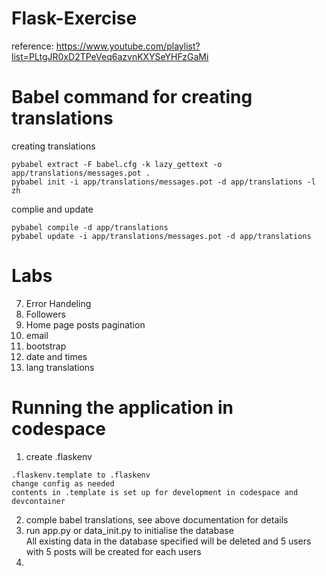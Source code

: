 # Flask-Exercise

reference: https://www.youtube.com/playlist?list=PLtgJR0xD2TPeVeq6azvnKXYSeYHFzGaMi

# Babel command for creating translations

creating translations

```
pybabel extract -F babel.cfg -k lazy_gettext -o app/translations/messages.pot .
pybabel init -i app/translations/messages.pot -d app/translations -l zh
```

complie and update

```
pybabel compile -d app/translations
pybabel update -i app/translations/messages.pot -d app/translations

```

# Labs

7. Error Handeling
8. Followers
9. Home page posts pagination
10. email
11. bootstrap
12. date and times
13. lang translations

# Running the application in codespace
1. create .flaskenv
``` 
.flaskenv.template to .flaskenv
change config as needed
contents in .template is set up for development in codespace and devcontainer
```
2. comple babel translations, see above documentation for details
3. run app.py or data_init.py to initialise the database\
All existing data in the database specified will be deleted and 5 users with 5 posts will be created for each users
4.

